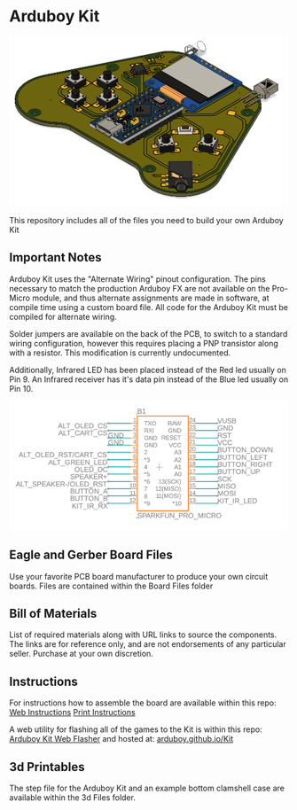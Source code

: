 # Arduboy Kit

<img src="./images/ArduboyKit.png">

This repository includes all of the files you need to build your own Arduboy Kit

## Important Notes

Arduboy Kit uses the "Alternate Wiring" pinout configuration. The pins necessary to match the production Arduboy FX are not available on the Pro-Micro module, and thus alternate assignments are made in software, at compile time using a custom board file. All code for the Arduboy Kit must be compiled for alternate wiring.

Solder jumpers are available on the back of the PCB, to switch to a standard wiring configuration, however this requires placing a PNP transistor along with a resistor. This modification is currently undocumented.

Additionally, Infrared LED has been placed instead of the Red led usually on Pin 9. An Infrared receiver has it's data pin instead of the Blue led usually on Pin 10.

<img src="./images/Schematic.png">

## Eagle and Gerber Board Files

Use your favorite PCB board manufacturer to produce your own circuit boards. Files are contained within the Board Files folder

## Bill of Materials

List of required materials along with URL links to source the components. The links are for reference only, and are not endorsements of any particular seller. Purchase at your own discretion.

## Instructions

For instructions how to assemble the board are available within this repo:
<a href="./Instructions.html">Web Instructions</a>
<a href="./Instructions.pdf">Print Instructions</a>

A web utility for flashing all of the games to the Kit is within this repo:
<a href="./index.html">Arduboy Kit Web Flasher</a>
and hosted at:
<a href="https://arduboy.github.io/Kit">arduboy.github.io/Kit</a>

## 3d Printables

The step file for the Arduboy Kit and an example bottom clamshell case are available within the 3d Files folder.
